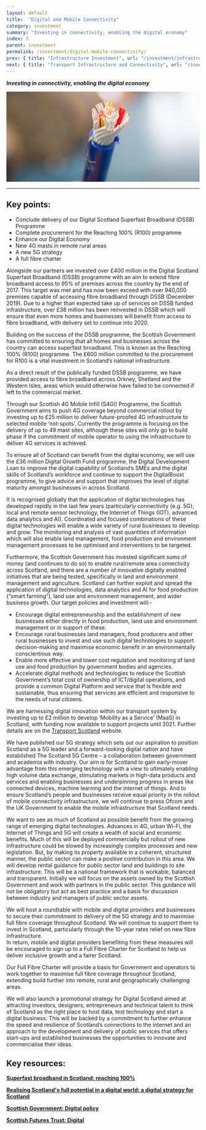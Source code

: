 ```yaml
---
layout: default
title:  "Digital and Mobile Connectivity"
category: investment
summary: "Investing in connectivity, enabling the digital economy"
index: 3
parent: investment
permalink: /investment/digital-mobile-connectivity/
prev: { title: "Infrastructure Investment", url: "/investment/infrastructure/" }
next: { title: "Transport Infrastructure and Connectivity", url: "/investment/transport-infrastructure/" }
---
```

***Investing in connectivity, enabling the digital economy***

![A photograph of a cable used by Hydro Group Scotland](/assets/images/pageimages/Investment.8.jpg)

---

## Key points:

- Conclude delivery of our Digital Scotland Superfast Broadband (DSSB) Programme
- Complete procurement for the Reaching 100% (R100) programme
- Enhance our Digital Economy
- New 4G masts in remote rural areas
- A new 5G strategy
- A full fibre charter

Alongside our partners we invested over £400 million in the Digital Scotland Superfast Broadband (DSSB) programme with an aim to extend fibre broadband access to 95% of premises across the country by the end of 2017.  This target was met and has now been exceed with over 940,000 premises capable of accessing fibre broadband through DSSB (December 2019).  Due to a higher than expected take up of services on DSSB funded infrastructure, over £38 million has been reinvested in DSSB which will ensure that even more homes and businesses will benefit from access to fibre broadband, with delivery set to continue into 2020.  

Building on the success of the DSSB programme, the Scottish Government has committed to ensuring that all homes and businesses across the country can access superfast broadband.  This is known as the Reaching 100% (R100) programme.  The £600 million committed to the procurement for R100 is a vital investment in Scotland’s national infrastructure.  

As a direct result of the publically funded DSSB programme, we have provided access to fibre broadband across Orkney, Shetland and the Western Isles, areas which would otherwise have failed to be connected if left to the commercial market.  

Through our Scottish 4G Mobile Infill (S4GI) Programme, the Scottish Government aims to push 4G coverage beyond commercial rollout by investing up to £25 million to deliver future-proofed 4G infrastructure to selected mobile ‘not-spots’. Currently the programme is focusing on the delivery of up to 49 mast sites, although these sites will only go to build phase if the commitment of mobile operator to using the infrastructure to deliver 4G services is achieved.

To ensure all of Scotland can benefit from the digital economy, we will use the £36 million Digital Growth Fund programme, the Digital Development Loan to improve the digital capability of Scotland’s SMEs and the digital skills of Scotland’s workforce and continue to support the DigitalBoost programme, to give advice and support that improves the level of digital maturity amongst businesses in across Scotland.  

It is recognised globally that the application of digital technologies has developed rapidly in the last few years (particularly connectivity {e.g. 5G}, local and remote sensor technology, the Internet of Things (IOT), advanced data analytics and AI). Coordinated and focused combinations of these digital technologies will enable a wide variety of rural businesses to develop and grow. The monitoring and analysis of vast quantities of information which will also enable land management, food production and environment management processes to be optimised and interventions to be targeted.

Furthermore, the Scottish Government has invested significant sums of money (and continues to do so) to enable rural/remote area connectivity across Scotland, and there are a number of innovative digitally enabled initiatives that are being tested, specifically in land and environment management and agriculture.  Scotland can further exploit and spread the application of digital technologies, data analytics and AI for food production (“smart farming”), land use and environment management, and wider business growth. Our target policies and investment will:-

- Encourage digital entrepreneurship and the establishment of new businesses either directly in food production, land use and environment management or in support of these.
- Encourage rural businesses land managers, food producers and other rural businesses to invest and use such digital technologies to support decision-making and maximise economic benefit in an environmentally conscientious way.
- Enable more effective and lower cost regulation and monitoring of land use and food production by government bodies and agencies.
- Accelerate digital methods and technologies to reduce the Scottish Government’s total cost of ownership of ICT/digital operations, and provide a common Digital Platform and service that is flexible and sustainable, thus ensuring that services are efficient and responsive to the needs of rural citizens.

We are harnessing digital innovation within our transport system by investing up to £2 million to develop ‘Mobility as a Service’ (MaaS) in Scotland, with funding now available to support projects until 2021.  Further details are on the [Transport Scotland](https://www.transport.gov.scot/) website.  

We have published our 5G strategy which sets out our aspiration to position Scotland as a 5G leader and a forward-looking digital nation and have established The Scotland 5G Centre – a collaboration between government and academia with industry.  Our aim is for Scotland to gain early-mover advantage from this emerging technology with a view to ultimately enabling high volume data exchange, stimulating markets in high-data products and services and enabling businesses and underpinning progress in areas like connected devices, machine learning and the internet of things.  And to ensure Scotland’s people and businesses receive equal priority in the rollout of mobile connectivity infrastructure, we will continue to press Ofcom and the UK Government to enable the mobile infrastructure that Scotland needs.  

We want to see as much of Scotland as possible benefit from the growing range of emerging digital technologies. Advances in 4G, urban Wi-Fi, the Internet of Things and 5G will create a wealth of social and economic benefits. Much of this will be deployed commercially but rollout of new infrastructure could be slowed by increasingly complex processes and new legislation. But, by making its property available in a coherent, structured manner, the public sector can make a positive contribution in this area.  We will develop rental guidance for public sector land and buildings to site infrastructure.  This will be a national framework that is workable, balanced and transparent. Initially we will focus on the assets owned by the Scottish Government and work with partners in the public sector. This guidance will not be obligatory but act as best practice and a basis for discussion between industry and managers of public sector assets.  

We will host a roundtable with mobile and digital providers and businesses to secure their commitment to delivery of the 5G strategy and to maximise full fibre coverage throughout Scotland. We will continue to support them to invest in Scotland, particularly through the 10-year rates relief on new fibre infrastructure.  
In return, mobile and digital providers benefiting from these measures will be encouraged to sign up to a Full Fibre Charter for Scotland to help us deliver inclusive growth and a fairer Scotland.  

Our Full Fibre Charter will provide a basis for Government and operators to work together to maximise full fibre coverage throughout Scotland, extending build further into remote, rural and geographically challenging areas.  

We will also launch a promotional strategy for Digital Scotland aimed at attracting investors, designers, entrepreneurs and technical talent to think of Scotland as the right place to host data, test technology and start a digital business.  This will be backed by a commitment to further enhance the speed and resilience of Scotland’s connections to the internet and an approach to the development and delivery of public services that offers start-ups and established businesses the opportunities to innovate and commercialise their ideas.  

## Key resources:

**[Superfast broadband in Scotland: reaching 100%](https://www.gov.scot/publications/digital-scotland-reaching-100-programme/)**

**[Realising Scotland's full potential in a digital world: a digital strategy for Scotland](https://www.gov.scot/publications/realising-scotlands-full-potential-digital-world-digital-strategy-scotland/)**

**[Scottish Government: Digital policy](https://www.gov.scot/policies/digital/)**

**[Scottish Futures Trust: Digital](https://www.scottishfuturestrust.org.uk/page/digital)**
